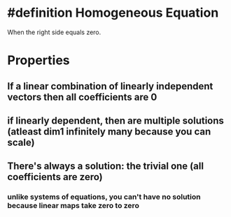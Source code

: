 # \#definition Homogeneous Equation

When the right side equals zero.

# Properties

## If a linear combination of linearly independent vectors then all coefficients are 0

## if linearly dependent, then are multiple solutions (atleast dim1 infinitely many because you can scale)

## There\'s always a solution: the trivial one (all coefficients are zero)

### unlike systems of equations, you can\'t have no solution because linear maps take zero to zero
